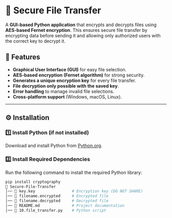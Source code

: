 # 🔐 Secure File Transfer

A **GUI-based Python application** that encrypts and decrypts files using **AES-based Fernet encryption**. This ensures secure file transfer by encrypting data before sending it and allowing only authorized users with the correct key to decrypt it.

## 📌 Features
- **Graphical User Interface (GUI)** for easy file selection.
- **AES-based encryption (Fernet algorithm)** for strong security.
- **Generates a unique encryption key** for every file transfer.
- **File decryption only possible with the saved key**.
- **Error handling** to manage invalid file selections.
- **Cross-platform support** (Windows, macOS, Linux).

---

## ⚙️ Installation

### **1️⃣ Install Python (if not installed)**
Download and install Python from [Python.org](https://www.python.org/downloads/).

### **2️⃣ Install Required Dependencies**
Run the following command to install the required Python library:

```sh
pip install cryptography
📁 Secure-File-Transfer
│── 🔑 key.key                # Encryption key (DO NOT SHARE)
│── 📄 filename.encrypted     # Encrypted file
│── 📄 filename.decrypted     # Decrypted file
│── 📝 README.md              # Project documentation
│── 🐍 10.file_transfer.py    # Python script


